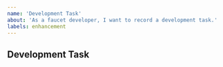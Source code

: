 ```yaml
---
name: 'Development Task'
about: 'As a faucet developer, I want to record a development task.'
labels: enhancement
---
```


## Development Task
